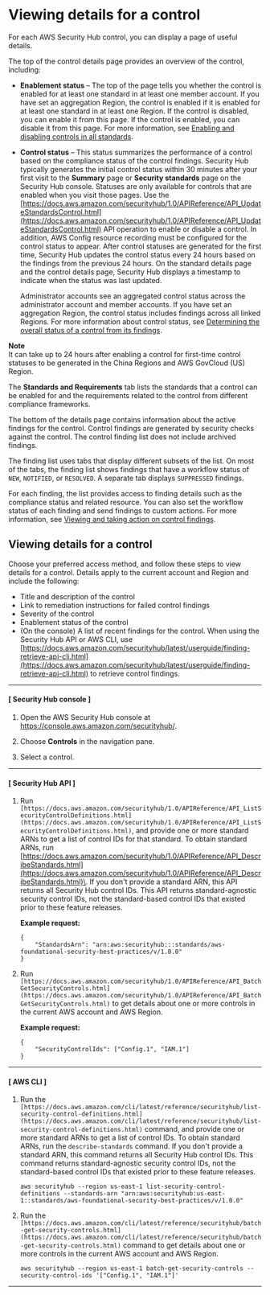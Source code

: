 # Viewing details for a control<a name="securityhub-standards-control-details"></a>

For each AWS Security Hub control, you can display a page of useful details\.

The top of the control details page provides an overview of the control, including:
+ **Enablement status** – The top of the page tells you whether the control is enabled for at least one standard in at least one member account\. If you have set an aggregation Region, the control is enabled if it is enabled for at least one standard in at least one Region\. If the control is disabled, you can enable it from this page\. If the control is enabled, you can disable it from this page\. For more information, see [Enabling and disabling controls in all standards](securityhub-standards-enable-disable-controls.md)\. 
+ **Control status** – This status summarizes the performance of a control based on the compliance status of the control findings\. Security Hub typically generates the initial control status within 30 minutes after your first visit to the **Summary** page or **Security standards** page on the Security Hub console\. Statuses are only available for controls that are enabled when you visit those pages\. Use the [https://docs.aws.amazon.com/securityhub/1.0/APIReference/API_UpdateStandardsControl.html](https://docs.aws.amazon.com/securityhub/1.0/APIReference/API_UpdateStandardsControl.html) API operation to enable or disable a control\. In addition, AWS Config resource recording must be configured for the control status to appear\. After control statuses are generated for the first time, Security Hub updates the control status every 24 hours based on the findings from the previous 24 hours\. On the standard details page and the control details page, Security Hub displays a timestamp to indicate when the status was last updated\.

  Administrator accounts see an aggregated control status across the administrator account and member accounts\. If you have set an aggregation Region, the control status includes findings across all linked Regions\. For more information about control status, see [Determining the overall status of a control from its findings](controls-overall-status.md)\. 

**Note**  
It can take up to 24 hours after enabling a control for first\-time control statuses to be generated in the China Regions and AWS GovCloud \(US\) Region\.

The **Standards and Requirements** tab lists the standards that a control can be enabled for and the requirements related to the control from different compliance frameworks\.

The bottom of the details page contains information about the active findings for the control\. Control findings are generated by security checks against the control\. The control finding list does not include archived findings\.

The finding list uses tabs that display different subsets of the list\. On most of the tabs, the finding list shows findings that have a workflow status of `NEW`, `NOTIFIED`, or `RESOLVED`\. A separate tab displays `SUPPRESSED` findings\.

For each finding, the list provides access to finding details such as the compliance status and related resource\. You can also set the workflow status of each finding and send findings to custom actions\. For more information, see [Viewing and taking action on control findings](securityhub-control-manage-findings.md)\.

## Viewing details for a control<a name="view-control-details-console"></a>

Choose your preferred access method, and follow these steps to view details for a control\. Details apply to the current account and Region and include the following:
+ Title and description of the control
+ Link to remediation instructions for failed control findings
+ Severity of the control
+ Enablement status of the control
+ \(On the console\) A list of recent findings for the control\. When using the Security Hub API or AWS CLI, use [https://docs.aws.amazon.com/securityhub/latest/userguide/finding-retrieve-api-cli.html](https://docs.aws.amazon.com/securityhub/latest/userguide/finding-retrieve-api-cli.html) to retrieve control findings\.

------
#### [ Security Hub console ]

1. Open the AWS Security Hub console at [https://console\.aws\.amazon\.com/securityhub/](https://console.aws.amazon.com/securityhub/)\.

1. Choose **Controls** in the navigation pane\.

1. Select a control\.

------
#### [ Security Hub API ]

1. Run `[https://docs.aws.amazon.com/securityhub/1.0/APIReference/API_ListSecurityControlDefinitions.html](https://docs.aws.amazon.com/securityhub/1.0/APIReference/API_ListSecurityControlDefinitions.html)`, and provide one or more standard ARNs to get a list of control IDs for that standard\. To obtain standard ARNs, run [https://docs.aws.amazon.com/securityhub/1.0/APIReference/API_DescribeStandards.html](https://docs.aws.amazon.com/securityhub/1.0/APIReference/API_DescribeStandards.html)\. If you don't provide a standard ARN, this API returns all Security Hub control IDs\. This API returns standard\-agnostic security control IDs, not the standard\-based control IDs that existed prior to these feature releases\.

   **Example request:**

   ```
   {
       "StandardsArn": "arn:aws:securityhub:::standards/aws-foundational-security-best-practices/v/1.0.0"
   }
   ```

1. Run `[https://docs.aws.amazon.com/securityhub/1.0/APIReference/API_BatchGetSecurityControls.html](https://docs.aws.amazon.com/securityhub/1.0/APIReference/API_BatchGetSecurityControls.html)` to get details about one or more controls in the current AWS account and AWS Region\.

   **Example request:**

   ```
   {
       "SecurityControlIds": ["Config.1", "IAM.1"]
   }
   ```

------
#### [ AWS CLI ]

1. Run the `[https://docs.aws.amazon.com/cli/latest/reference/securityhub/list-security-control-definitions.html](https://docs.aws.amazon.com/cli/latest/reference/securityhub/list-security-control-definitions.html)` command, and provide one or more standard ARNs to get a list of control IDs\. To obtain standard ARNs, run the `describe-standards` command\. If you don't provide a standard ARN, this command returns all Security Hub control IDs\. This command returns standard\-agnostic security control IDs, not the standard\-based control IDs that existed prior to these feature releases\.

   ```
   aws securityhub --region us-east-1 list-security-control-definitions --standards-arn "arn:aws:securityhub:us-east-1::standards/aws-foundational-security-best-practices/v/1.0.0"
   ```

1. Run the `[https://docs.aws.amazon.com/cli/latest/reference/securityhub/batch-get-security-controls.html](https://docs.aws.amazon.com/cli/latest/reference/securityhub/batch-get-security-controls.html)` command to get details about one or more controls in the current AWS account and AWS Region\.

   ```
   aws securityhub --region us-east-1 batch-get-security-controls --security-control-ids '["Config.1", "IAM.1"]'
   ```

------